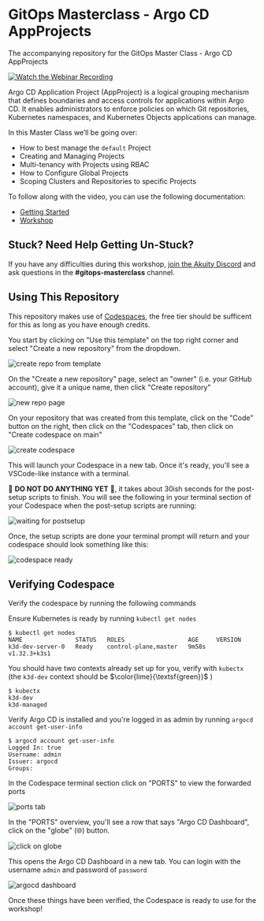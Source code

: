 # GitOps Masterclass - Argo CD AppProjects

The accompanying repository for the GitOps Master Class - Argo CD AppProjects 

[![Watch the Webinar Recording](images/argocd_project_champion.png)](https://www.youtube.com/watch?v=LSejrYaYcBI&ab_channel=Akuity)

Argo CD Application Project (AppProject) is a logical grouping mechanism that defines boundaries and access controls for applications within Argo CD. It enables administrators to enforce policies on which Git repositories, Kubernetes namespaces, and Kubernetes Objects applications can manage. 

In this Master Class we’ll be going over: 

* How to best manage the `default` Project 
* Creating and Managing Projects
* Multi-tenancy with Projects using RBAC
* How to Configure Global Projects
* Scoping Clusters and Repositories to specific Projects

To follow along with the video, you can use the following documentation:

* [Getting Started](docs/getting_started.md)
* [Workshop](docs/workshop.md)

## Stuck? Need Help Getting Un-Stuck?
If you have any difficulties during this workshop, [join the Akuity Discord](https://discord.com/invite/dHJBZw6ewT) and ask questions in the **#gitops-masterclass** channel.

## Using This Repository

This repository makes use of [Codespaces](https://github.com/features/codespaces), the free tier should be sufficent for this as long as you have enough credits.

You start by clicking on "Use this template" on the top right corner  and select "Create a new repository" from the dropdown.

![create repo from template](images/create_repo_from_template.png)

On the "Create a new repository" page, select an "owner" (i.e. your GitHub account), give it a unique name, then click "Create repository"

![new repo page](images/new_repo_page.png)

On your repository that was created from this template, click on the "Code" button on the right, then click on the "Codespaces" tab, then click on "Create codespace on main"

![create codespace](images/create_codespace.png)

This will launch your Codespace in a new tab. Once it's ready, you'll see a VSCode-like instance with a terminal.

:rotating_light: **DO NOT DO ANYTHING YET** :rotating_light:, it takes about 30ish seconds for the post-setup scripts to finish. You will see the following in your terminal section of your Codespace when the post-setup scripts are running:

![waiting for postsetup](images/wait_for_post_commands.png)

Once, the setup scripts are done your terminal prompt will return and your codespace should look something like this:

![codespace ready](images/codespace_ready.png)

## Verifying Codespace

Verify the codespace by running the following commands

Ensure Kubernetes is ready by running `kubectl get nodes`

```shell
$ kubectl get nodes 
NAME               STATUS   ROLES                  AGE     VERSION
k3d-dev-server-0   Ready    control-plane,master   9m58s   v1.32.3+k3s1
```

You should have two contexts already set up for you, verify with `kubectx` (the `k3d-dev` context should be $\color{lime}{\textsf{green}}$ )

```shell
$ kubectx
k3d-dev
k3d-managed
```

Verify Argo CD is installed and you're logged in as admin by running `argocd account get-user-info`

```shell
$ argocd account get-user-info 
Logged In: true
Username: admin
Issuer: argocd
Groups: 
```

In the Codespace terminal section click on "PORTS" to view the forwarded ports

![ports tab](images/ports_tab.png)

In the "PORTS" overview, you'll see a row that says "Argo CD Dashboard", click on the "globe" (🌐) button.

![click on globe](images/click_on_globe.png)

This opens the Argo CD Dashboard in a new tab. You can login with the username `admin` and password of `password`

![argocd dashboard](images/argocd_dashboard.png)

Once these things have been verified, the Codespace is ready to use for the workshop!

